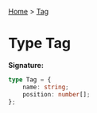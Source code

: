 [Home](../index.md) &gt; [Tag](./tag.md)

# Type Tag


<b>Signature:</b>

```typescript
type Tag = {
    name: string;
    position: number[];
};
```

